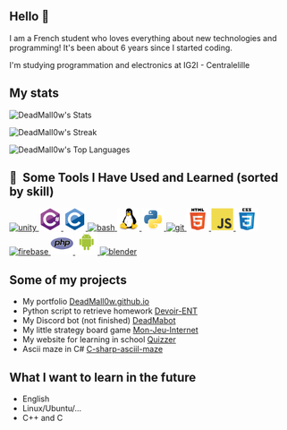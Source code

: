 ## Hello 👋
I am a French student who loves everything about new technologies and programming! It's been about 6 years since I started coding. 

I'm studying programmation and electronics at IG2I - Centralelille

## My stats 
![DeadMall0w's Stats](https://github-readme-stats.vercel.app/api?username=DeadMall0w&theme=ayu-mirage&show_icons=true&hide_border=true&count_private=true)

![DeadMall0w's Streak](https://github-readme-streak-stats.herokuapp.com/?user=DeadMall0w&theme=ayu-mirage&hide_border=true)

![DeadMall0w's Top Languages](https://github-readme-stats.vercel.app/api/top-langs/?username=DeadMall0w&theme=ayu-mirage&show_icons=true&hide_border=true&layout=compact)

<h2> 🚀 &nbsp;Some Tools I Have Used and Learned (sorted by skill) </h2>
<p align="left"> 
<a href="https://unity.com/" target="_blank" rel="noreferrer"> <img src="https://www.vectorlogo.zone/logos/unity3d/unity3d-icon.svg" alt="unity" width="40" height="40"/> </a> 
<a href="https://www.w3schools.com/cs/" target="_blank" rel="noreferrer"> <img src="https://raw.githubusercontent.com/devicons/devicon/master/icons/csharp/csharp-original.svg" alt="csharp" width="40" height="40"/> </a>
<a href="https://www.cprogramming.com/" target="_blank" rel="noreferrer"> <img src="https://raw.githubusercontent.com/devicons/devicon/master/icons/c/c-original.svg" alt="c" width="40" height="40"/> </a> 
<a href="https://www.gnu.org/software/bash/" target="_blank" rel="noreferrer"> <img src="https://www.vectorlogo.zone/logos/gnu_bash/gnu_bash-icon.svg" alt="bash" width="40" height="40"/> </a> 
<a href="https://www.linux.org/" target="_blank" rel="noreferrer"> <img src="https://raw.githubusercontent.com/devicons/devicon/master/icons/linux/linux-original.svg" alt="linux" width="40" height="40"/> </a>
<a href="https://www.python.org" target="_blank" rel="noreferrer"> <img src="https://raw.githubusercontent.com/devicons/devicon/master/icons/python/python-original.svg" alt="python" width="40" height="40"/> </a>
<a href="https://git-scm.com/" target="_blank" rel="noreferrer"> <img src="https://www.vectorlogo.zone/logos/git-scm/git-scm-icon.svg" alt="git" width="40" height="40"/> </a>
<a href="https://www.w3.org/html/" target="_blank" rel="noreferrer"> <img src="https://raw.githubusercontent.com/devicons/devicon/master/icons/html5/html5-original-wordmark.svg" alt="html5" width="40" height="40"/> </a>
<a href="https://developer.mozilla.org/en-US/docs/Web/JavaScript" target="_blank" rel="noreferrer"> <img src="https://raw.githubusercontent.com/devicons/devicon/master/icons/javascript/javascript-original.svg" alt="javascript" width="40" height="40"/> </a>
<a href="https://www.w3schools.com/css/" target="_blank" rel="noreferrer"> <img src="https://raw.githubusercontent.com/devicons/devicon/master/icons/css3/css3-original-wordmark.svg" alt="css3" width="40" height="40"/> </a> <a href="https://firebase.google.com/" target="_blank" rel="noreferrer"> <img src="https://www.vectorlogo.zone/logos/firebase/firebase-icon.svg" alt="firebase" width="40" height="40"/> </a> 
<a href="https://www.php.net" target="_blank" rel="noreferrer"> <img src="https://raw.githubusercontent.com/devicons/devicon/master/icons/php/php-original.svg" alt="php" width="40" height="40"/> </a> 
<a href="https://developer.android.com" target="_blank" rel="noreferrer"> <img src="https://raw.githubusercontent.com/devicons/devicon/master/icons/android/android-original-wordmark.svg" alt="android" width="40" height="40"/> </a> 
<a href="https://www.blender.org/" target="_blank" rel="noreferrer"> <img src="https://download.blender.org/branding/community/blender_community_badge_white.svg" alt="blender" width="40" height="40"/> </a> 

</p>


## Some of my projects
- My portfolio [DeadMall0w.github.io](https://deadmall0w.github.io/)
- Python script to retrieve homework [Devoir-ENT](https://github.com/DeadMall0w/Devoir-ENT)
- My Discord bot (not finished) [DeadMabot](https://github.com/DeadMall0w/DeadMabot)
- My little strategy board game [Mon-Jeu-Internet](https://deadmall0w.github.io/Mon-jeu-Internet/)
- My website for learning in school [Quizzer](https://github.com/DeadMall0w/Quizzer)
- Ascii maze in C# [C-sharp-asciil-maze](https://github.com/DeadMall0w/C-sharp-asciil-maze)

## What I want to learn in the future
- English
- Linux/Ubuntu/...
- C++ and C

